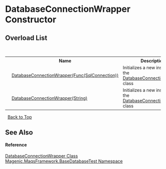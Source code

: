 # DatabaseConnectionWrapper Constructor 
 


## Overload List
&nbsp;<table><tr><th></th><th>Name</th><th>Description</th></tr><tr><td>![Public method](media/pubmethod.gif "Public method")</td><td><a href="#/MAQS_4/Database_AUTOGENERATED/DatabaseConnectionWrapper_Constructor_(Func(SqlConnection))">DatabaseConnectionWrapper(Func(SqlConnection))</a></td><td>
Initializes a new instance of the <a href="#/MAQS_4/Database_AUTOGENERATED/DatabaseConnectionWrapper_Class">DatabaseConnectionWrapper</a> class</td></tr><tr><td>![Public method](media/pubmethod.gif "Public method")</td><td><a href="#/MAQS_4/Database_AUTOGENERATED/DatabaseConnectionWrapper_Constructor_(String)">DatabaseConnectionWrapper(String)</a></td><td>
Initializes a new instance of the <a href="#/MAQS_4/Database_AUTOGENERATED/DatabaseConnectionWrapper_Class">DatabaseConnectionWrapper</a> class</td></tr></table>&nbsp;
<a href="#databaseconnectionwrapper-constructor">Back to Top</a>

## See Also


#### Reference
<a href="#/MAQS_4/Database_AUTOGENERATED/DatabaseConnectionWrapper_Class">DatabaseConnectionWrapper Class</a><br /><a href="#/MAQS_4/Database_AUTOGENERATED/Magenic-MaqsFramework-BaseDatabaseTest_Namespace">Magenic.MaqsFramework.BaseDatabaseTest Namespace</a><br />